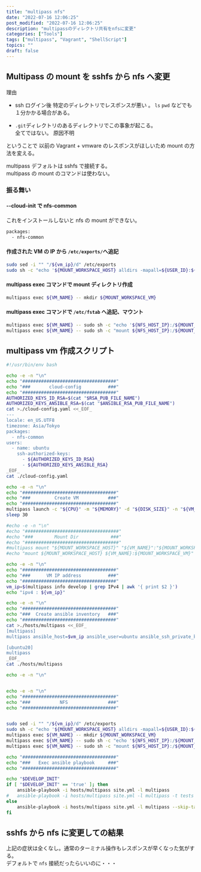 ```yaml
---
title: "multipass nfs"
date: "2022-07-16 12:06:25"
post_modified: "2022-07-16 12:06:25"
description: "multipassのディレクトリ共有をnfsに変更"
categories: ["Tools"]
tags: ["multipass", "Vagrant", "ShellScript"]
topics: ""
draft: false
---
```


## Multipass の mount を sshfs から nfs へ変更

理由

- ssh ログイン後 特定のディレクトリでレスポンスが悪い 。
  `ls` `pwd` などでも １分かかる場合がある。

- `.git`ディレクトリのあるディレクトリでこの事象が起こる。  
  全てではない。 原因不明

ということで 以前の Vagrant + vmware のレスポンスがほしいため mount の方法を変える。

multipass デフォルトは sshfs で接続する。  
multipass の mount のコマンドは使わない。

### 振る舞い

#### --cloud-init で nfs-common

これをインストールしないと nfs の mount ができない。

```bash
packages:
  - nfs-common
```

#### 作成された VM の IP から `/etc/exports/`へ追記

```bash
sudo sed -i "" "/${vm_ip}/d" /etc/exports
sudo sh -c "echo '${MOUNT_WORKSPACE_HOST} alldirs -mapall=${USER_ID}:${GROUP_ID}  ${vm_ip}' >> /etc/exports"
```

#### multipass exec コマンドで mount ディレクトリ作成

```bash
multipass exec ${VM_NAME} -- mkdir ${MOUNT_WORKSPACE_VM}
```

#### multipass exec コマンドで `/etc/fstab` へ追記、マウント

```bash
multipass exec ${VM_NAME} -- sudo sh -c "echo '${NFS_HOST_IP}:/${MOUNT_WORKSPACE_HOST} ${MOUNT_WORKSPACE_VM} nfs auto,nofail,noatime,nolock,intr,tcp,actimeo=1800 0 0' >> /etc/fstab"
multipass exec ${VM_NAME} -- sudo sh -c "mount ${NFS_HOST_IP}:/${MOUNT_WORKSPACE_HOST} ${MOUNT_WORKSPACE_VM}"
```

## multipass vm 作成スクリプト

```bash
#!/usr/bin/env bash

echo -e -n "\n"
echo "###################################"
echo "###       cloud-config          ###"
echo "###################################"
AUTHORIZED_KEYS_ID_RSA=$(cat "$RSA_PUB_FILE_NAME")
AUTHORIZED_KEYS_ANSIBLE_RSA=$(cat "$ANSIBLE_RSA_PUB_FILE_NAME")
cat >./cloud-config.yaml <<_EOF_
---
locale: en_US.UTF8
timezone: Asia/Tokyo
packages:
  - nfs-common
users:
  - name: ubuntu
    ssh-authorized-keys:
      - ${AUTHORIZED_KEYS_ID_RSA}
      - ${AUTHORIZED_KEYS_ANSIBLE_RSA}
_EOF_
cat ./cloud-config.yaml

echo -e -n "\n"
echo "###################################"
echo "###         Create VM           ###"
echo "###################################"
multipass launch -c "${CPU}" -m "${MEMORY}" -d "${DISK_SIZE}" -n "${VM_NAME}" "${VM_VERSION}" --cloud-init "${CLOUD_INIT}"
sleep 30

#echo -e -n "\n"
#echo "###################################"
#echo "###        Mount Dir            ###"
#echo "###################################"
#multipass mount "${MOUNT_WORKSPACE_HOST}" "${VM_NAME}":"${MOUNT_WORKSPACE_VM}"
#echo "mount ${MOUNT_WORKSPACE_HOST} ${VM_NAME}:${MOUNT_WORKSPACE_VM}"

echo -e -n "\n"
echo "###################################"
echo "###      VM IP address          ###"
echo "###################################"
vm_ip=$(multipass info develop | grep IPv4 | awk '{ print $2 }')
echo "ipv4 : ${vm_ip}"

echo -e -n "\n"
echo "###################################"
echo "###  Create ansible inventory   ###"
echo "###################################"
cat >./hosts/multipass <<_EOF_
[multipass]
multipass ansible_host=$vm_ip ansible_user=ubuntu ansible_ssh_private_key_file=$RSA_FILE_NAME ansible_ssh_common_args='-o StrictHostKeyChecking=no'

[ubuntu20]
multipass
_EOF_
cat ./hosts/multipass

echo -e -n "\n"


echo -e -n "\n"
echo "###################################"
echo "###           NFS               ###"
echo "###################################"


sudo sed -i "" "/${vm_ip}/d" /etc/exports
sudo sh -c "echo '${MOUNT_WORKSPACE_HOST} alldirs -mapall=${USER_ID}:${GROUP_ID}  ${vm_ip}' >> /etc/exports"
multipass exec ${VM_NAME} -- mkdir ${MOUNT_WORKSPACE_VM}
multipass exec ${VM_NAME} -- sudo sh -c "echo '${NFS_HOST_IP}:/${MOUNT_WORKSPACE_HOST} ${MOUNT_WORKSPACE_VM} nfs auto,nofail,noatime,nolock,intr,tcp,actimeo=1800 0 0' >> /etc/fstab"
multipass exec ${VM_NAME} -- sudo sh -c "mount ${NFS_HOST_IP}:/${MOUNT_WORKSPACE_HOST} ${MOUNT_WORKSPACE_VM}"

echo "###################################"
echo "###   Exec ansible playbook     ###"
echo "###################################"

echo "$DEVELOP_INIT"
if [ "$DEVELOP_INIT" == 'true' ]; then
	ansible-playbook -i hosts/multipass site.yml -l multipass
#	ansible-playbook -i hosts/multipass site.yml -l multipass -t tests
else
	ansible-playbook -i hosts/multipass site.yml -l multipass --skip-tags develop_init
fi

```

## sshfs から nfs に変更しての結果

上記の症状は全くなし。通常のターミナル操作もレスポンスが早くなった気がする。  
デフォルトで `nfs` 接続だったらいいのに・・・
